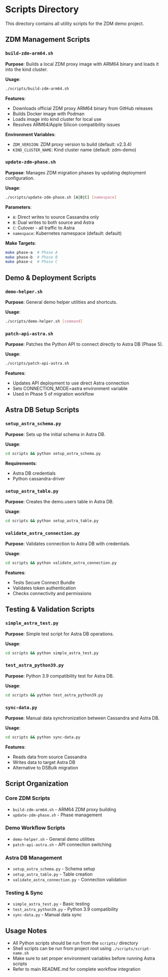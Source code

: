 # Scripts Directory

This directory contains all utility scripts for the ZDM demo project.

## ZDM Management Scripts

### `build-zdm-arm64.sh`
**Purpose**: Builds a local ZDM proxy image with ARM64 binary and loads it into the kind cluster.

**Usage**:
```bash
./scripts/build-zdm-arm64.sh
```

**Features**:
- Downloads official ZDM proxy ARM64 binary from GitHub releases
- Builds Docker image with Podman
- Loads image into kind cluster for local use
- Resolves ARM64/Apple Silicon compatibility issues

**Environment Variables**:
- `ZDM_VERSION`: ZDM proxy version to build (default: v2.3.4)
- `KIND_CLUSTER_NAME`: Kind cluster name (default: zdm-demo)

### `update-zdm-phase.sh`
**Purpose**: Manages ZDM migration phases by updating deployment configuration.

**Usage**:
```bash
./scripts/update-zdm-phase.sh [A|B|C] [namespace]
```

**Parameters**:
- `A`: Direct writes to source Cassandra only
- `B`: Dual writes to both source and Astra
- `C`: Cutover - all traffic to Astra
- `namespace`: Kubernetes namespace (default: default)

**Make Targets**:
```bash
make phase-a  # Phase A
make phase-b  # Phase B  
make phase-c  # Phase C
```

## Demo & Deployment Scripts

### `demo-helper.sh`
**Purpose**: General demo helper utilities and shortcuts.

**Usage**:
```bash
./scripts/demo-helper.sh [command]
```

### `patch-api-astra.sh`
**Purpose**: Patches the Python API to connect directly to Astra DB (Phase 5).

**Usage**:
```bash
./scripts/patch-api-astra.sh
```

**Features**:
- Updates API deployment to use direct Astra connection
- Sets CONNECTION_MODE=astra environment variable
- Used in Phase 5 of migration workflow

## Astra DB Setup Scripts

### `setup_astra_schema.py`
**Purpose**: Sets up the initial schema in Astra DB.

**Usage**:
```bash
cd scripts && python setup_astra_schema.py
```

**Requirements**:
- Astra DB credentials
- Python cassandra-driver

### `setup_astra_table.py`
**Purpose**: Creates the demo.users table in Astra DB.

**Usage**:
```bash
cd scripts && python setup_astra_table.py
```

### `validate_astra_connection.py`
**Purpose**: Validates connection to Astra DB with credentials.

**Usage**:
```bash
cd scripts && python validate_astra_connection.py
```

**Features**:
- Tests Secure Connect Bundle
- Validates token authentication
- Checks connectivity and permissions

## Testing & Validation Scripts

### `simple_astra_test.py`
**Purpose**: Simple test script for Astra DB operations.

**Usage**:
```bash
cd scripts && python simple_astra_test.py
```

### `test_astra_python39.py`
**Purpose**: Python 3.9 compatibility test for Astra DB.

**Usage**:
```bash
cd scripts && python test_astra_python39.py
```

### `sync-data.py`
**Purpose**: Manual data synchronization between Cassandra and Astra DB.

**Usage**:
```bash
cd scripts && python sync-data.py
```

**Features**:
- Reads data from source Cassandra
- Writes data to target Astra DB
- Alternative to DSBulk migration

## Script Organization

### Core ZDM Scripts
- `build-zdm-arm64.sh` - ARM64 ZDM proxy building
- `update-zdm-phase.sh` - Phase management

### Demo Workflow Scripts  
- `demo-helper.sh` - General demo utilities
- `patch-api-astra.sh` - API connection switching

### Astra DB Management
- `setup_astra_schema.py` - Schema setup
- `setup_astra_table.py` - Table creation
- `validate_astra_connection.py` - Connection validation

### Testing & Sync
- `simple_astra_test.py` - Basic testing
- `test_astra_python39.py` - Python 3.9 compatibility
- `sync-data.py` - Manual data sync

## Usage Notes

- All Python scripts should be run from the `scripts/` directory
- Shell scripts can be run from project root using `./scripts/script-name.sh`
- Make sure to set proper environment variables before running Astra scripts
- Refer to main README.md for complete workflow integration